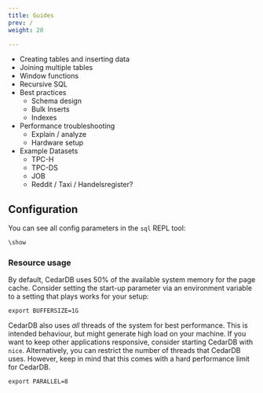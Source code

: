 ```yaml
---
title: Guides
prev: /
weight: 20

---
```


* Creating tables and inserting data
* Joining multiple tables
* Window functions
* Recursive SQL
* Best practices
  * Schema design
  * Bulk Inserts
  * Indexes
* Performance troubleshooting
  * Explain / analyze
  * Hardware setup
* Example Datasets
  * TPC-H
  * TPC-DS
  * JOB
  * Reddit / Taxi / Handelsregister?

## Configuration

You can see all config parameters in the `sql` REPL tool:

```sql
\show
```

### Resource usage

By default, CedarDB uses 50% of the available system memory for the page cache.
Consider setting the start-up parameter via an environment variable to a setting that plays works for your setup:

```shell
export BUFFERSIZE=1G
```

CedarDB also uses *all* threads of the system for best performance.
This is intended behaviour, but might generate high load on your machine.
If you want to keep other applications responsive, consider starting CedarDB with `nice`.
Alternatively, you can restrict the number of threads that CedarDB uses.
However, keep in mind that this comes with a hard performance limit for CedarDB.

```shell
export PARALLEL=8
```
